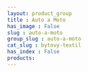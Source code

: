 ```yaml
---
layout: product_group
title : Auto a Moto
has_image : False
slug : auto-a-moto
group_slug : auto-a-moto
cat_slug : bytovy-textil
has_index : False
products:
---
```


